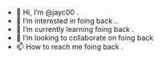 - 👋 Hi, I’m @jayc00 .
- 👀 I’m interested in foing back ..
- 🌱 I’m currently learning foing back .
- 💞️ I’m looking to collaborate on foing back 
- 📫 How to reach me foing back .

<!---
jayc00/jayc00 is a ✨ special ✨ repository because its `README.md` (this file) appears on your GitHub profile.
You can click the Preview link to take a look at your changes.
--->
